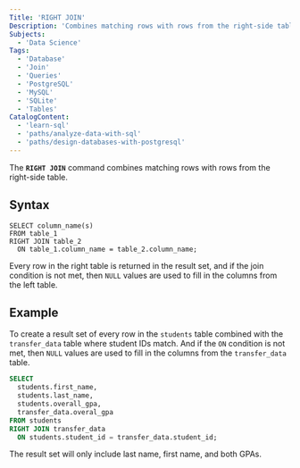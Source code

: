 ```yaml
---
Title: 'RIGHT JOIN'
Description: 'Combines matching rows with rows from the right-side table.'
Subjects:
  - 'Data Science'
Tags:
  - 'Database'
  - 'Join'
  - 'Queries'
  - 'PostgreSQL'
  - 'MySQL'
  - 'SQLite'
  - 'Tables'
CatalogContent:
  - 'learn-sql'
  - 'paths/analyze-data-with-sql'
  - 'paths/design-databases-with-postgresql'
---
```


The **`RIGHT JOIN`** command combines matching rows with rows from the right-side table.

## Syntax

```pseudo
SELECT column_name(s)
FROM table_1
RIGHT JOIN table_2
  ON table_1.column_name = table_2.column_name;
```

Every row in the right table is returned in the result set, and if the join condition is not met, then `NULL` values are used to fill in the columns from the left table.

## Example

To create a result set of every row in the `students` table combined with the `transfer_data` table where student IDs match. And if the `ON` condition is not met, then `NULL` values are used to fill in the columns from the `transfer_data` table.

```sql
SELECT
  students.first_name,
  students.last_name,
  students.overall_gpa,
  transfer_data.overal_gpa
FROM students
RIGHT JOIN transfer_data
  ON students.student_id = transfer_data.student_id;
```

The result set will only include last name, first name, and both GPAs.
